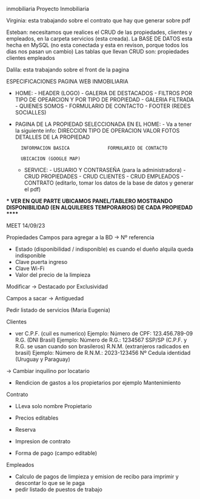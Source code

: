 inmobiliaria
Proyecto Inmobiliaria

Virginia: esta trabajando sobre el contrato que hay que generar sobre pdf

Esteban: necesitamos que realices el CRUD de las propiedades, clientes y empleados, en la carpeta servicios (esta creada). La BASE DE DATOS esta hecha en MySQL (no esta conectada y esta en revison, porque todos los dias nos pasan un cambio) Las tablas que llevan CRUD son: propiedades clientes empleados

Dalila: esta trabajando sobre el front de la pagina

ESPECIFICACIONES PAGINA WEB INMOBILIARIA

- HOME: - HEADER (LOGO) - GALERIA DE DESTACADOS - FILTROS POR TIPO DE OPEARCION Y POR TIPO DE PROPIEDAD - GALERIA FILTRADA - QUIENES SOMOS - FORMULARIO DE CONTACTO - FOOTER (REDES SOCIALLES)
- PAGINA DE LA PROPIEDAD SELECCIONADA EN EL HOME: - Va a tener la siguiente info:
  DIRECCION
  TIPO DE OPERACION
  VALOR
  FOTOS DETALLES DE LA PROPIEDAD

        INFORMACION BASICA              FORMULARIO DE CONTACTO

        UBICACION (GOOGLE MAP)

  - SERVICE: - USUARIO Y CONTRASEÑA (para la administradora) - CRUD PROPIEDADES - CRUD CLIENTES - CRUD EMPLEADOS - CONTRATO (editarlo, tomar los datos de la base de datos y generar el pdf)

**\* VER EN QUE PARTE UBICAMOS PANEL/TABLERO MOSTRANDO DISPONIBILIDAD (EN ALQUILERES TEMPORARIOS) DE CADA PROPIEDAD \*\*\*\***

MEET
14/09/23

Propiedades
Campos para agregar a la BD
→ Nº referencia

- Estado (disponibilidad / indisponible) es cuando el dueño alquila queda indisponible
- Clave puerta ingreso
- Clave Wi-Fi
- Valor del precio de la limpieza

Modificar
→ Destacado por Exclusividad

Campos a sacar
→ Antiguedad

Pedir listado de servicios (Maria Eugenia)

Clientes

- ver C.P.F. (cuil es numerico) Ejemplo: Número de CPF: 123.456.789-09
  R.G. (DNI Brasil) Ejemplo: Número de R.G.: 1234567 SSP/SP
  (C.P.F. y R.G. se usan cuando son brasileros)
  R.N.M. (extranjeros radicados en brasil) Ejemplo: Número de R.N.M.: 2023-123456
  Nº Cedula identidad (Uruguay y Paraguay)

→ Cambiar inquilino por locatario

- Rendicion de gastos a los propietarios por ejemplo Mantenimiento

Contrato

- LLeva solo nombre Propietario
- Precios editables
- Reserva
- Impresion de contrato

- Forma de pago (campo editable)

Empleados

- Calculo de pagos de limpieza y emision de recibo para imprimir y descontar lo que se
  le paga
- pedir listado de puestos de trabajo
